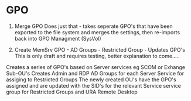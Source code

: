 # GPO

1. Merge GPO
Does just that - takes seperate GPO's that have been exported to the file system and merges the settings, then re-imports back into GPO Managment (SysVol) 


2. Create MemSrv GPO - AD Groups - Restricted Group - Updates GPO's 
This is only draft and requires testing, better explanation to come.....

Creates a series of GPO's based on Server services eg SCOM or Exhange Sub-OU's
Creates Admin and RDP AD Groups for each Server Service for assiging to Restricted Groups
The newly created OU's have the GPO's assigned and are updated with the SID's for the relevant Service service group for Restricted Groups and URA Remote Desktop



